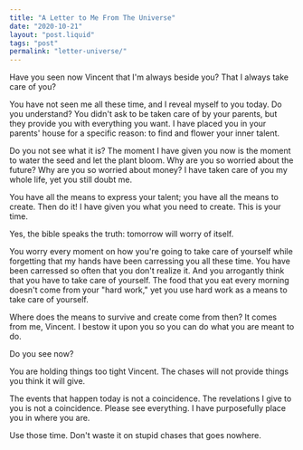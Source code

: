 ```yaml
---
title: "A Letter to Me From The Universe"
date: "2020-10-21"
layout: "post.liquid"
tags: "post"
permalink: "letter-universe/"
---
```


Have you seen now Vincent that I'm always beside you? That I always take care of you?

You have not seen me all these time, and I reveal myself to you today. Do you understand? You didn't ask to be taken care of by your parents, but they provide you with everything you want. I have placed you in your parents' house for a specific reason: to find and flower your inner talent.

Do you not see what it is? The moment I have given you now is the moment to water the seed and let the plant bloom. Why are you so worried about the future? Why are you so worried about money? I have taken care of you my whole life, yet you still doubt me.

You have all the means to express your talent; you have all the means to create. Then do it! I have given you what you need to create. This is your time.

Yes, the bible speaks the truth: tomorrow will worry of itself.

You worry every moment on how you're going to take care of yourself while forgetting that my hands have been carressing you all these time. You have been carressed so often that you don't realize it. And you arrogantly think that you have to take care of yourself. The food that you eat every morning doesn't come from your "hard work," yet you use hard work as a means to take care of yourself.

Where does the means to survive and create come from then? It comes from me, Vincent. I bestow it upon you so you can do what you are meant to do.

Do you see now?

You are holding things too tight Vincent. The chases will not provide things you think it will give.

The events that happen today is not a coincidence. The revelations I give to you is not a coincidence. Please see everything. I have purposefully place you in where you are.

Use those time. Don't waste it on stupid chases that goes nowhere.